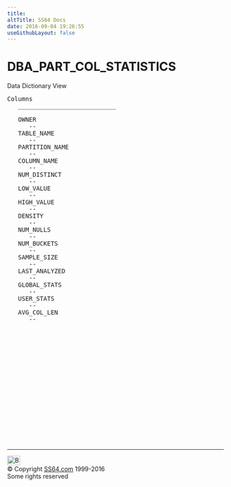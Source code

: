 ```yaml
---
title:
altTitle: SS64 Docs
date: 2016-09-04 19:26:55
useGithubLayout: false
---
```

<!-- #BeginLibraryItem "/Library/head_orad.lbi" --><!-- #EndLibraryItem --><h1>DBA_PART_COL_STATISTICS </h1><p> Data Dictionary View </p> 
 
<pre>Columns
   ___________________________
 
   OWNER
      --
   TABLE_NAME
      --
   PARTITION_NAME
      --
   COLUMN_NAME
      --
   NUM_DISTINCT
      --
   LOW_VALUE
      --
   HIGH_VALUE
      --
   DENSITY
      --
   NUM_NULLS
      --
   NUM_BUCKETS
      --
   SAMPLE_SIZE
      --
   LAST_ANALYZED
      --
   GLOBAL_STATS
      --
   USER_STATS
      --
   AVG_COL_LEN
      --

</pre><!-- #BeginLibraryItem "/Library/foot_orad.lbi" --><p>
<!-- oracle-footer -->
<ins class="adsbygoogle" style="display:inline-block;width:300px;height:250px" data-ad-client="ca-pub-6140977852749469" data-ad-slot="4275490898"></ins>
<script>
(adsbygoogle = window.adsbygoogle || []).push({});
</script></p>
<hr>
<div id="bl" class="footer"><a href="DBA_PART_COL_STATISTICS.html#"><img src="../images/top.png" width="30" height="22" alt="Back to the Top"></a></div>
<div id="br" class="footer, tagline">© Copyright <a href="http://ss64.com/">SS64.com</a> 1999-2016<br>
Some rights reserved</div>
<!-- #EndLibraryItem -->

